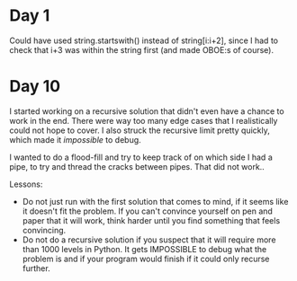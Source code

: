 # Day 1

Could have used string.startswith() instead of string[i:i+2], since I had to check that i+3 was
within the string first (and made OBOE:s of course).

# Day 10

I started working on a recursive solution that didn't even have a chance to work in the end. There
were way too many edge cases that I realistically could not hope to cover. I also struck the
recursive limit pretty quickly, which made it _impossible_ to debug.

I wanted to do a flood-fill and try to keep track of on which side I had a pipe, to try and thread
the cracks between pipes. That did not work..

Lessons:
- Do not just run with the first solution that comes to mind, if it seems like it doesn't fit the
  problem. If you can't convince yourself on pen and paper that it will work, think harder until you
  find something that feels convincing.
- Do not do a recursive solution if you suspect that it will require more than 1000 levels in
  Python. It gets IMPOSSIBLE to debug what the problem is and if your program would finish if it
  could only recurse further.
